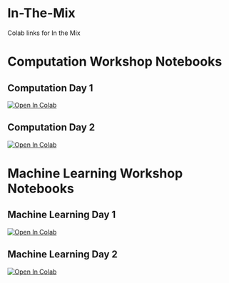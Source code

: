 # In-The-Mix
Colab links for In the Mix


# Computation Workshop Notebooks

## Computation Day 1
[![Open In Colab](https://colab.research.google.com/assets/colab-badge.svg)](https://colab.research.google.com/drive/1Z5_oQ0rIh4ZNYT296iBNNIFdGxApJceO?usp=sharing)

## Computation Day 2
[![Open In Colab](https://colab.research.google.com/assets/colab-badge.svg)](https://colab.research.google.com/drive/1ZpAOHCgbzHGfCD6Ltd9beNKC-L-9Po4v?usp=sharing)


# Machine Learning Workshop Notebooks

## Machine Learning Day 1
[![Open In Colab](https://colab.research.google.com/assets/colab-badge.svg)]()

## Machine Learning Day 2
[![Open In Colab](https://colab.research.google.com/assets/colab-badge.svg)](https://colab.research.google.com/drive/1Kdp-7Vf-FeT0qyUNbbMZVqlbCb_VelYA?usp=sharing)

